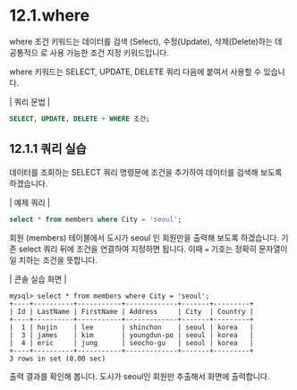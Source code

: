 # 12.1.where 
where 조건 키워드는 데이터를 검색 (Select), 수정(Update), 삭제(Delete)하는 데 공통적으 로 사용 가능한 조건 지정 키워드입니다.  

where 키워드는 SELECT, UPDATE, DELETE 쿼리 다음에 붙여서 사용할 수 있습니다.  

| 쿼리 문법 | 
```sql
SELECT, UPDATE, DELETE + WHERE 조건; 
```

## 12.1.1 쿼리 실습 
데이터를 조회하는 SELECT 쿼리 명령문에 조건을 추가하여 데이터를 검색해 보도록 하겠습니다.  

| 예제 쿼리 | 
```sql
select * from members where City = 'seoul'; 
```

회원 (members) 테이블에서 도시가 seoul 인 회원만을 출력해 보도록 하겠습니다. 기존 select 쿼리 뒤에 조건을 연결하여 지정하면 됩니다. 이때 `=` 기호는 정확히 문자열이 일 
치하는 조건을 뜻합니다.  

| 콘솔 실습 화면 | 
```
mysql> select * from members where City = 'seoul';
+----+----------+-----------+-------------+-------+---------+
| Id | LastName | FirstName | Address     | City  | Country |
+----+----------+-----------+-------------+-------+---------+
|  1 | hojin    | lee       | shinchon    | seoul | korea   |
|  3 | james    | kim       | youngdun-po | seoul | korea   |
|  4 | eric     | jung      | seocho-gu   | seoul | korea   |
+----+----------+-----------+-------------+-------+---------+
3 rows in set (0.00 sec)

```

출력 결과를 확인해 봅니다. 도시가 seoul인 회원만 추출해서 화면에 출력합니다.  